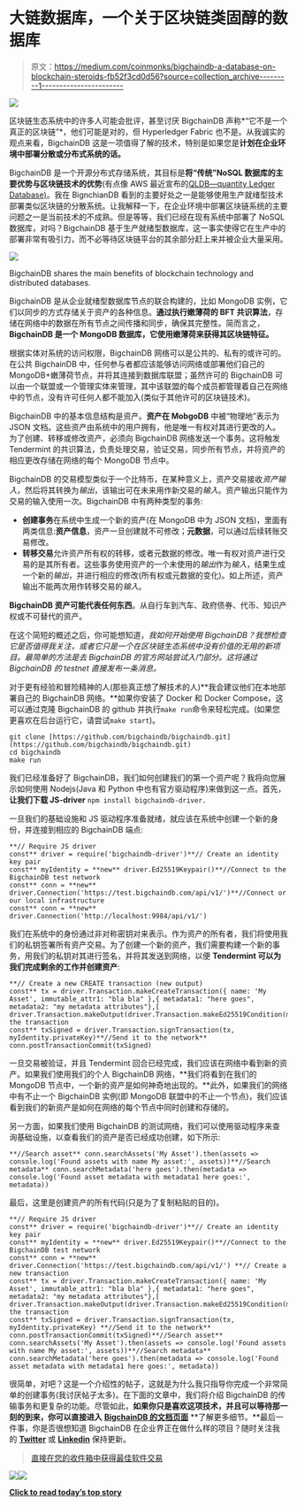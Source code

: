 # 大链数据库，一个关于区块链类固醇的数据库

> 原文：<https://medium.com/coinmonks/bigchaindb-a-database-on-blockchain-steroids-fb52f3cd0d56?source=collection_archive---------1----------------------->

![](img/db342cbe5917baae6096dab672e55032.png)

区块链生态系统中的许多人可能会批评，甚至讨厌 BigchainDB 声称*“它不是一个真正的区块链”*，他们可能是对的，但 Hyperledger Fabric 也不是。从我诚实的观点来看，BigchainDB 这是一项值得了解的技术，特别是如果您是**计划在企业环境中部署分散或分布式系统的话。**

BigchainDB 是一个开源分布式存储系统，其目标是**将“传统”NoSQL 数据库的主要优势与区块链技术的优势**(有点像 AWS 最近宣布的[QLDB—quantity Ledger Database)](https://aws.amazon.com/qldb/)。我在 BignchianDB 看到的主要好处之一是能够使用生产就绪型技术部署类似区块链的分散系统。让我解释一下，在企业环境中部署区块链系统的主要问题之一是当前技术的不成熟。但是等等，我们已经在现有系统中部署了 NoSQL 数据库，对吗？BigchainDB 基于生产就绪型数据库，这一事实使得它在生产中的部署非常有吸引力，而不必等待区块链平台的其余部分赶上来并被企业大量采用。

![](img/563fbf4d7de2d1610043f13e8aae5014.png)

BigchainDB shares the main benefits of blockchain technology and distributed databases.

BigchainDB 是从企业就绪型数据库节点的联合构建的，比如 MongoDB 实例，它们以同步的方式存储关于资产的各种信息。**通过执行嫩薄荷的 BFT 共识算法**，存储在网络中的数据在所有节点之间传播和同步，确保其完整性。简而言之， **BigchainDB 是一个 MongoDB 数据库，它使用嫩薄荷来获得其区块链特征。**

根据实体对系统的访问权限，BigchainDB 网络可以是公共的、私有的或许可的。在公共 BigchainDB 中，任何参与者都应该能够访问网络或部署他们自己的 MongoDB+嫩薄荷节点，并将其连接到数据库联盟；虽然许可的 BigchainDB 可以由一个联盟或一个管理实体来管理，其中该联盟的每个成员都管理着自己在网络中的节点，没有许可任何人都不能加入(类似于其他许可的区块链技术)。

BigchainDB 中的基本信息结构是资产。**资产在 MobgoDB** 中被“物理地”表示为 JSON 文档。这些资产由系统中的用户拥有，他是唯一有权对其进行更改的人。为了创建、转移或修改资产，必须向 BigchainDB 网络发送一个事务。这将触发 Tendermint 的共识算法，负责处理交易，验证交易，同步所有节点，并将资产的相应更改存储在网络的每个 MongoDB 节点中。

BigchainDB 的交易模型类似于一个比特币，在某种意义上，资产交易接收*资产输入*，然后将其转换为*输出*，该输出可在未来用作新交易的*输入*。资产输出只能作为交易的输入使用一次。BigchainDB 中有两种类型的事务:

*   **创建事务**在系统中生成一个新的资产(在 MongoDB 中为 JSON 文档)，里面有两类信息:**资产信息**，资产一旦创建就不可修改；**元数据**，可以通过后续转账交易修改。
*   **转移交易**允许资产所有权的转移，或者元数据的修改。唯一有权对资产进行交易的是其所有者。这些事务使用资产的一个未使用的*输出*作为*输入*，结果生成一个新的*输出*，并进行相应的修改(所有权或元数据的变化)。如上所述，资产输出不能两次用作转移交易的*输入*。

**BigchainDB 资产可能代表任何东西**。从自行车到汽车、政府债券、代币、知识产权或不可替代的资产。

在这个简短的概述之后，你可能想知道，*我如何开始使用 BigchainDB？我想检查它是否值得我关注，或者它只是一个在区块链生态系统中没有价值的无用的新项目。最简单的方法是去 BigchainDB 的官方网站尝试入门部分。这将通过 BigchainDB 的 testnet 直接发布一条消息。*

对于更有经验和冒险精神的人(那些真正想了解技术的人)**我会建议他们在本地部署自己的 BigchainDB 网络。**如果你安装了 Docker 和 Docker Compose，这可以通过克隆 BigchainDB 的 github 并执行`make run`命令来轻松完成。(如果您更喜欢在后台运行它，请尝试`make start`)。

```
git clone [https://github.com/bigchaindb/bigchaindb.git](https://github.com/bigchaindb/bigchaindb.git)
cd bigchaindb
make run
```

我们已经准备好了 BigchainDB，我们如何创建我们的第一个资产呢？我将向您展示如何使用 Nodejs(Java 和 Python 中也有官方驱动程序)来做到这一点。首先，**让我们下载 JS-driver** `npm install bigchaindb-driver.`

一旦我们的基础设施和 JS 驱动程序准备就绪，就应该在系统中创建一个新的身份，并连接到相应的 BigchainDB 端点:

```
**// Require JS driver
const** driver = require('bigchaindb-driver')**// Create an identity key pair
const** myIdentity = **new** driver.Ed25519Keypair()**//Connect to the BigchainDB test network
const** conn = **new** driver.Connection('https://test.bigchaindb.com/api/v1/')**//Connect or our local infrastructure
const** conn = **new** driver.Connection('http://localhost:9984/api/v1/')
```

我们在系统中的身份通过非对称密钥对来表示。作为资产的所有者，我们将使用我们的私钥签署所有资产交易。为了创建一个新的资产，我们需要构建一个新的事务，用我们的私钥对其进行签名，并将其发送到网络，以便 **Tendermint 可以为我们完成剩余的工作并创建资产**:

```
**// Create a new CREATE transaction (new output)
const** tx = driver.Transaction.makeCreateTransaction({ name: 'My Asset', immutable_attr1: "bla bla" },{ metadata1: "here goes", metadata2: "my metadata attributes"},[ driver.Transaction.makeOutput(driver.Transaction.makeEd25519Condition(myIdentity.publicKey))],alice.publicKey)**//Sign the transaction
const** txSigned = driver.Transaction.signTransaction(tx, myIdentity.privateKey)**//Send it to the network** conn.postTransactionCommit(txSigned)
```

一旦交易被验证，并且 Tendermint 回合已经完成，我们应该在网络中看到新的资产。如果我们使用我们的个人 BigchainDB 网络，**我们将看到在我们的 MongoDB 节点中，一个新的资产是如何神奇地出现的。**此外，如果我们的网络中有不止一个 BigchainDB 实例(即 MongoDB 联盟中的不止一个节点)，我们应该看到我们的新资产是如何在网络的每个节点中同时创建和存储的。

另一方面，如果我们使用 BigchainDB 的测试网络，我们可以使用驱动程序来查询基础设施，以查看我们的资产是否已经成功创建，如下所示:

```
**//Search asset** conn.searchAssets('My Asset').then(assets => console.log('Found assets with name My asset:', assets))**//Search metadata** conn.searchMetadata('here goes').then(metadata => console.log('Found asset metadata with metadata1 here goes:', metadata))
```

最后，这里是创建资产的所有代码(只是为了复制粘贴的目的)。

```
**// Require JS driver
const** driver = require('bigchaindb-driver')**// Create an identity key pair
const** myIdentity = **new** driver.Ed25519Keypair()**//Connect to the BigchainDB test network
const** conn = **new** driver.Connection('https://test.bigchaindb.com/api/v1/') **// Create a new transaction
const** tx = driver.Transaction.makeCreateTransaction({ name: 'My Asset', immutable_attr1: "bla bla" },{ metadata1: "here goes", metadata2: "my metadata attributes"},[ driver.Transaction.makeOutput(driver.Transaction.makeEd25519Condition(myIdentity.publicKey))],alice.publicKey)**//Sign the transaction
const** txSigned = driver.Transaction.signTransaction(tx, myIdentity.privateKey) **//Send it to the network** conn.postTransactionCommit(txSigned)**//Search asset** conn.searchAssets('My Asset').then(assets => console.log('Found assets with name My asset:', assets))**//Search metadata** conn.searchMetadata('here goes').then(metadata => console.log('Found asset metadata with metadata1 here goes:', metadata))
```

很简单，对吧？这是一个介绍性的帖子，这就是为什么我只指导你完成一个非常简单的创建事务(我讨厌帖子太多)。在下面的文章中，我们将介绍 BigchainDB 的传输事务和更复杂的功能。尽管如此，**如果你只是喜欢这项技术，并且可以等待那一刻的到来，你可以直接进入** [**BigchainDB 的文档页面**](https://docs.bigchaindb.com/en/latest/) **了解更多细节。**最后一件事，你是否很想知道 BigchainDB 在企业界正在做什么样的项目？随时关注我的 [**Twitter**](https://twitter.com/adlrocha) 或 [**Linkedin**](https://www.linkedin.com/in/adlrocha/) 保持更新。

> [直接在您的收件箱中获得最佳软件交易](https://coincodecap.com/?utm_source=coinmonks)

[![](img/7c0b3dfdcbfea594cc0ae7d4f9bf6fcb.png)](https://coincodecap.com/?utm_source=coinmonks)[![](img/449450761cd76f44f9ae574333f9e9af.png)](http://bit.ly/2G71Sp7)

[**Click to read today’s top story**](http://bit.ly/2G71Sp7)